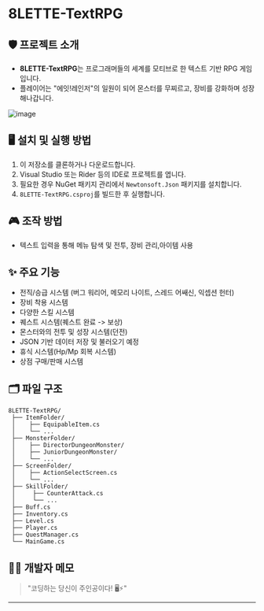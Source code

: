 # 8LETTE-TextRPG

## 🛡️ 프로젝트 소개
- **8LETTE-TextRPG**는 프로그래머들의 세계를 모티브로 한 텍스트 기반 RPG 게임입니다.
- 플레이어는 "에잇!레인저"의 일원이 되어 몬스터를 무찌르고, 장비를 강화하며 성장해나갑니다.

![image](https://github.com/user-attachments/assets/09d4a2ce-0777-4ef5-96e6-673fe296f2bb)

## 🖥️ 설치 및 실행 방법
1. 이 저장소를 클론하거나 다운로드합니다.
2. Visual Studio 또는 Rider 등의 IDE로 프로젝트를 엽니다.
3. 필요한 경우 NuGet 패키지 관리에서 `Newtonsoft.Json` 패키지를 설치합니다.
4. `8LETTE-TextRPG.csproj`를 빌드한 후 실행합니다.

## 🎮 조작 방법
- 텍스트 입력을 통해 메뉴 탐색 및 전투, 장비 관리,아이템 사용

## ✨ 주요 기능
- 전직/승급 시스템 (버그 워리어, 메모리 나이트, 스레드 어쌔신, 익셉션 헌터)
- 장비 착용 시스템
- 다양한 스킬 시스템
- 퀘스트 시스템(퀘스트 완료 -> 보상)
- 몬스터와의 전투 및 성장 시스템(던전)
- JSON 기반 데이터 저장 및 불러오기 예정
- 휴식 시스템(Hp/Mp 회복 시스템)
- 상점 구매/판매 시스템

## 🗂️ 파일 구조
```plaintext
8LETTE-TextRPG/
 ├── ItemFolder/
 │    ├── EquipableItem.cs
 │    └── ...
 ├── MonsterFolder/
 │    ├── DirectorDungeonMonster/
 │    ├── JuniorDungeonMonster/
 │    └── ...
 ├── ScreenFolder/
 │    ├── ActionSelectScreen.cs
 │    └── ...
 ├── SkillFolder/
 │     ├── CounterAttack.cs
 │     └── ...
 ├── Buff.cs
 ├── Inventory.cs
 ├── Level.cs
 ├── Player.cs
 ├── QuestManager.cs
 └── MainGame.cs
```

## 🧙‍♂️ 개발자 메모
> "코딩하는 당신이 주인공이다! 🖥️⚡"

---

